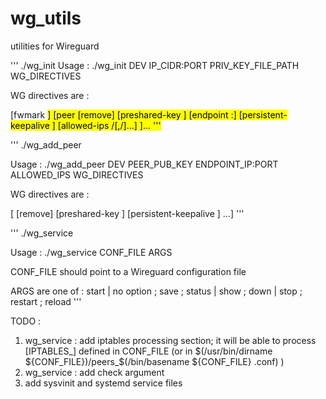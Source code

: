 # wg_utils 
utilities for Wireguard 

'''
./wg_init 
Usage : ./wg_init DEV IP_CIDR:PORT PRIV_KEY_FILE_PATH WG_DIRECTIVES 

WG directives are : 

[fwmark <mark>] [peer <base64 public key> [remove] [preshared-key <file path>] [endpoint <ip>:<port>] [persistent-keepalive <interval seconds>] [allowed-ips <ip1>/<cidr1>[,<ip2>/<cidr2>]...] ]...
'''

'''
./wg_add_peer 

Usage : ./wg_add_peer DEV PEER_PUB_KEY ENDPOINT_IP:PORT ALLOWED_IPS WG_DIRECTIVES 

WG directives are : 

[ [remove] [preshared-key <file path>] [persistent-keepalive <interval seconds>] ...] 
'''

'''
./wg_service 

Usage : ./wg_service CONF_FILE ARGS 

CONF_FILE should point to a Wireguard configuration file 

ARGS are one of : start | no option ; save ; status | show ; down | stop ; restart ; reload 
'''

TODO : 

1. wg_service : add iptables processing section; it will be able to process [IPTABLES_<table>] defined in CONF_FILE (or in $(/usr/bin/dirname ${CONF_FILE})/peers_$(/bin/basename ${CONF_FILE} .conf) ) 
2. wg_service : add check argument 
2. add sysvinit and systemd service files

